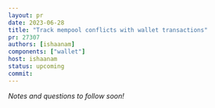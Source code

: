 ```yaml
---
layout: pr
date: 2023-06-28
title: "Track mempool conflicts with wallet transactions"
pr: 27307
authors: [ishaanam]
components: ["wallet"]
host: ishaanam
status: upcoming
commit:
---
```


_Notes and questions to follow soon!_

<!-- TODO: Before meeting, add notes and questions
## Notes

## Questions
1. Did you review the PR? [Concept ACK, approach ACK, tested ACK, or NACK](https://github.com/bitcoin/bitcoin/blob/master/CONTRIBUTING.md#peer-review)? What was your review approach?
-->


<!-- TODO: After meeting, uncomment and add meeting log between the irc tags
## Meeting Log

{% irc %}
{% endirc %}
-->
